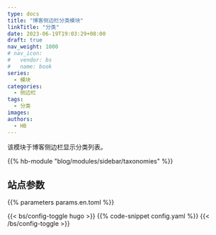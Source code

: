 ```yaml
---
type: docs
title: "博客侧边栏分类模块"
linkTitle: "分类"
date: 2023-06-19T19:03:29+08:00
draft: true
nav_weight: 1000
# nav_icon:
#   vendor: bs
#   name: book
series:
  - 模块
categories:
  - 侧边栏
tags:
  - 分类
images:
authors:
  - HB
---
```


该模块于博客侧边栏显示分类列表。

<!--more-->

{{% hb-module "blog/modules/sidebar/taxonomies" %}}

## 站点参数

{{% parameters params.en.toml %}}

{{< bs/config-toggle hugo >}}
{{% code-snippet config.yaml %}}
{{< /bs/config-toggle >}}
